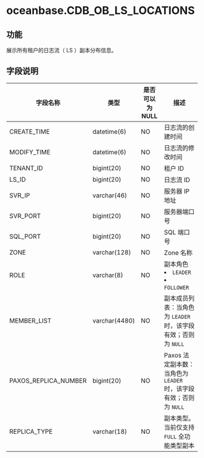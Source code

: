 oceanbase.CDB_OB_LS_LOCATIONS 
==================================================


功能 
-----------------------

展示所有租户的日志流（ LS ）副本分布信息。

字段说明 
-------------------------



|     字段名称     |      类型       | 是否可以为 NULL |       描述        |
|--------------|---------------|------------|-----------------------------------------------------------------------------------------------------------------------------------------------------------------------------------------------------------------------------------------------------------------------------------------------------------------------------|
| CREATE_TIME  | datetime(6)   | NO         |   日志流的创建时间  |
| MODIFY_TIME  | datetime(6)   | NO         |   日志流的修改时间  |
| TENANT_ID    | bigint(20)    | NO         | 租户 ID           |
| LS_ID        | bigint(20)    | NO         | 日志流 ID          |
| SVR_IP       | varchar(46)   | NO         | 服务器 IP 地址       |
| SVR_PORT     | bigint(20)    | NO         | 服务器端口号          |
| SQL_PORT     | bigint(20)    | NO         | SQL 端口号         |
| ZONE         | varchar(128)  | NO         | Zone 名称         |
| ROLE         | varchar(8)    | NO         | 副本角色 <li> `LEADER`   <li> `FOLLOWER`       |
| MEMBER_LIST  | varchar(4480) | NO         | 副本成员列表：当角色为 `LEADER` 时，该字段有效；否则为 `NULL`       |
| PAXOS_REPLICA_NUMBER       | bigint(20)    | NO         | Paxos 法定副本数：当角色为 `LEADER` 时，该字段有效；否则为 `NULL`  |
| REPLICA_TYPE | varchar(18)   | NO         | 副本类型。当前仅支持 `FULL` 全功能类型副本   |


